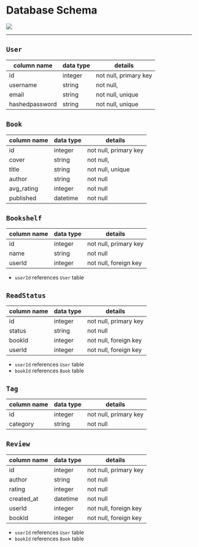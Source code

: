 # **Database Schema**

![](https://cdn.discordapp.com/attachments/827521225587949599/827653536112050236/unknown.png)

---

## `User`

| column name    | data type | details               |
| -------------- | --------- | --------------------- |
| id             | integer   | not null, primary key |
| username       | string    | not null,             |
| email          | string    | not null, unique      |
| hashedpassword | string    | not null, unique      |

## `Book`

| column name | data type | details               |
| ----------- | --------- | --------------------- |
| id          | integer   | not null, primary key |
| cover       | string    | not null,             |
| title       | string    | not null, unique      |
| author      | string    | not null              |
| avg_rating  | integer   | not null              |
| published   | datetime  | not null              |

## `Bookshelf`

| column name | data type | details               |
| ----------- | --------- | --------------------- |
| id          | integer   | not null, primary key |
| name        | string    | not null              |
| userId      | integer   | not null, foreign key |

- `userId` references `User` table

## `ReadStatus`

| column name | data type | details               |
| ----------- | --------- | --------------------- |
| id          | integer   | not null, primary key |
| status      | string    | not null              |
| bookId      | integer   | not null, foreign key |
| userId      | integer   | not null, foreign key |

- `userId` references `User` table
- `bookId` references `Book` table

## `Tag`

| column name | data type | details               |
| ----------- | --------- | --------------------- |
| id          | integer   | not null, primary key |
| category    | string    | not null              |

## `Review`

| column name | data type | details               |
| ----------- | --------- | --------------------- |
| id          | integer   | not null, primary key |
| author      | string    | not null              |
| rating      | integer   | not null              |
| created_at  | datetime  | not null              |
| userId      | integer   | not null, foreign key |
| bookId      | integer   | not null, foreign key |

- `userId` references `User` table
- `bookId` references `Book` table
